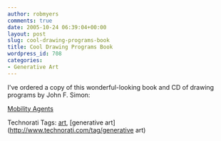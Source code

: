 ```yaml
---
author: robmyers
comments: true
date: 2005-10-24 06:39:04+00:00
layout: post
slug: cool-drawing-programs-book
title: Cool Drawing Programs Book
wordpress_id: 708
categories:
- Generative Art
---
```


  
I've ordered a copy of this wonderful-looking book and CD of drawing programs by John F. Simon:  


  
[Mobility Agents](http://www.numeral.com/souvenirs/mobilityagents/mobilityagents.html)  


  


Technorati Tags: [art](http://www.technorati.com/tag/art), [generative art](http://www.technorati.com/tag/generative art)

  


